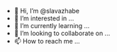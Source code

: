 - 👋 Hi, I’m @slavazhabe
- 👀 I’m interested in ...
- 🌱 I’m currently learning ...
- 💞️ I’m looking to collaborate on ...
- 📫 How to reach me ...

<!---
slavazhabe/slavazhabe is a ✨ special ✨ repository because its `README.md` (this file) appears on your GitHub profile.
You can click the Preview link to take a look at your changes.
--->

